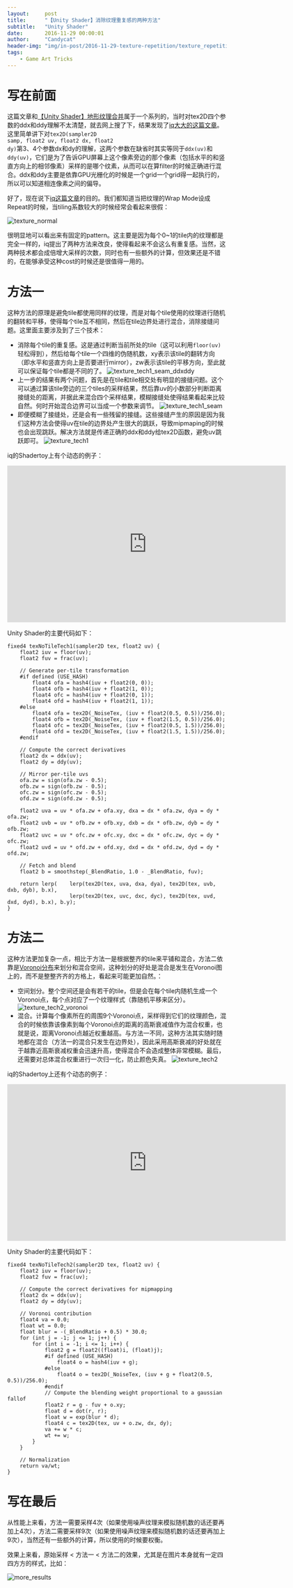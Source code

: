 ```yaml
---
layout:     post
title:      "【Unity Shader】消除纹理重复感的两种方法"
subtitle:   "Unity Shader"
date:       2016-11-29 00:00:01
author:     "Candycat"
header-img: "img/in-post/2016-11-29-texture-repetition/texture_repetition_title.jpg"
tags:
    - Game Art Tricks
---
```


# 写在前面

这篇文章和[【Unity Shader】地形纹理合并](http://candycat1992.github.io/2016/11/28/blend-terrain-textures/)属于一个系列的，当时对tex2D四个参数的ddx和ddy理解不太清楚，就去网上搜了下，结果发现了[iq大大的这篇文章](http://www.iquilezles.org/www/articles/texturerepetition/texturerepetition.htm)。这里简单讲下对<code>tex2D(sampler2D samp, float2 uv, float2 dx, float2 dy)</code>第3、4个参数dx和dy的理解，这两个参数在缺省时其实等同于<code>ddx(uv)</code>和<code>ddy(uv)</code>，它们是为了告诉GPU屏幕上这个像素旁边的那个像素（包括水平的和竖直方向上的相邻像素）采样的是哪个纹素，从而可以在算filter的时候正确进行混合。ddx和ddy主要是依靠GPU光栅化的时候是一个grid一个grid得一起执行的，所以可以知道相连像素之间的偏导。

好了，现在说下[iq这篇文章](http://www.iquilezles.org/www/articles/texturerepetition/texturerepetition.htm)的目的。我们都知道当把纹理的Wrap Mode设成Repeat的时候，当tiling系数较大的时候经常会看起来很假：

![texture_normal](http://candycat1992.github.io/img/in-post/2016-11-29-texture-repetition/texture_normal.png)

很明显地可以看出来有固定的pattern。这主要是因为每个0~1的tile内的纹理都是完全一样的，iq提出了两种方法来改良，使得看起来不会这么有重复感。当然，这两种技术都会成倍增大采样的次数，同时也有一些额外的计算，但效果还是不错的，在能够承受这种cost的时候还是很值得一用的。

# 方法一

这种方法的原理是避免tile都使用同样的纹理，而是对每个tile使用的纹理进行随机的翻转和平移，使得每个tile互不相同，然后在tile边界处进行混合，消除接缝问题。这里面主要涉及到了三个技术：

* 消除每个tile的重复感。这是通过判断当前所处的tile（这可以利用<code>floor(uv)</code>轻松得到），然后给每个tile一个四维的伪随机数，xy表示该tile的翻转方向（即水平和竖直方向上是否要进行mirror），zw表示该tile的平移方向，至此就可以保证每个tile都是不同的了。
    ![texture_tech1_seam_ddxddy](http://candycat1992.github.io/img/in-post/2016-11-29-texture-repetition/texture_tech1_seam_ddxddy.png)
* 上一步的结果有两个问题，首先是在tile和tile相交处有明显的接缝问题。这个可以通过算该tile旁边的三个tiles的采样结果，然后靠uv的小数部分判断距离接缝处的距离，并据此来混合四个采样结果，模糊接缝处使得结果看起来比较自然。何时开始混合边界可以当成一个参数来调节。
    ![texture_tech1_seam](http://candycat1992.github.io/img/in-post/2016-11-29-texture-repetition/texture_tech1_seam.png)
* 即便模糊了接缝处，还是会有一些残留的接缝。这些接缝产生的原因是因为我们这种方法会使得uv在tile的边界处产生很大的跳跃，导致mipmaping的时候也会出现跳跃。解决方法就是传递正确的ddx和ddy给tex2D函数，避免uv跳跃即可。
    ![texture_tech1](http://candycat1992.github.io/img/in-post/2016-11-29-texture-repetition/texture_tech1.png)

iq的Shadertoy上有个动态的例子：

<iframe width="640" height="360" frameborder="0" src="https://www.shadertoy.com/embed/lt2GDd?gui=true&t=10&paused=true&muted=false" allowfullscreen></iframe>

Unity Shader的主要代码如下：

```
fixed4 texNoTileTech1(sampler2D tex, float2 uv) {
	float2 iuv = floor(uv);
	float2 fuv = frac(uv);

	// Generate per-tile transformation
	#if defined (USE_HASH)
		float4 ofa = hash4(iuv + float2(0, 0));
		float4 ofb = hash4(iuv + float2(1, 0));
		float4 ofc = hash4(iuv + float2(0, 1));
		float4 ofd = hash4(iuv + float2(1, 1));
	#else
		float4 ofa = tex2D(_NoiseTex, (iuv + float2(0.5, 0.5))/256.0);
		float4 ofb = tex2D(_NoiseTex, (iuv + float2(1.5, 0.5))/256.0);
		float4 ofc = tex2D(_NoiseTex, (iuv + float2(0.5, 1.5))/256.0);
		float4 ofd = tex2D(_NoiseTex, (iuv + float2(1.5, 1.5))/256.0);
	#endif

	// Compute the correct derivatives
	float2 dx = ddx(uv);
	float2 dy = ddy(uv);

	// Mirror per-tile uvs
	ofa.zw = sign(ofa.zw - 0.5);
	ofb.zw = sign(ofb.zw - 0.5);
	ofc.zw = sign(ofc.zw - 0.5);
	ofd.zw = sign(ofd.zw - 0.5);

	float2 uva = uv * ofa.zw + ofa.xy, dxa = dx * ofa.zw, dya = dy * ofa.zw;
	float2 uvb = uv * ofb.zw + ofb.xy, dxb = dx * ofb.zw, dyb = dy * ofb.zw;
	float2 uvc = uv * ofc.zw + ofc.xy, dxc = dx * ofc.zw, dyc = dy * ofc.zw;
	float2 uvd = uv * ofd.zw + ofd.xy, dxd = dx * ofd.zw, dyd = dy * ofd.zw;

	// Fetch and blend
	float2 b = smoothstep(_BlendRatio, 1.0 - _BlendRatio, fuv);

	return lerp(	lerp(tex2D(tex, uva, dxa, dya), tex2D(tex, uvb, dxb, dyb), b.x),
					lerp(tex2D(tex, uvc, dxc, dyc), tex2D(tex, uvd, dxd, dyd), b.x), b.y);
}
```

# 方法二

这种方法更加复杂一点，相比于方法一是根据整齐的tile来平铺和混合，方法二依靠是[Voronoi分布](http://www.iquilezles.org/www/articles/smoothvoronoi/smoothvoronoi.htm)来划分和混合空间，这种划分的好处是混合是发生在Voronoi图上的，而不是整整齐齐的方格上，看起来可能更加自然。：

* 空间划分。整个空间还是会有若干的tile，但是会在每个tile内随机生成一个Voronoi点，每个点对应了一个纹理样式（靠随机平移来区分）。
    ![texture_tech2_voronoi](http://candycat1992.github.io/img/in-post/2016-11-29-texture-repetition/texture_tech2_voronoi.png)
* 混合。计算每个像素所在的周围9个Voronoi点，采样得到它们的纹理颜色，混合的时候依靠该像素到每个Voronoi点的距离的高斯衰减值作为混合权重，也就是说，距离Voronoi点越近权重越高。与方法一不同，这种方法其实随时随地都在混合（方法一的混合只发生在边界处），因此采用高斯衰减的好处就在于越靠近高斯衰减权重会迅速升高，使得混合不会造成整体非常模糊。最后，还需要对总体混合权重进行一次归一化，防止颜色失真。
    ![texture_tech2](http://candycat1992.github.io/img/in-post/2016-11-29-texture-repetition/texture_tech2.png)

iq的Shadertoy上还有个动态的例子：

<iframe width="640" height="360" frameborder="0" src="https://www.shadertoy.com/embed/4tsGzf?gui=true&t=10&paused=true&muted=false" allowfullscreen></iframe>

Unity Shader的主要代码如下：

```
fixed4 texNoTileTech2(sampler2D tex, float2 uv) {
	float2 iuv = floor(uv);
	float2 fuv = frac(uv);

	// Compute the correct derivatives for mipmapping
	float2 dx = ddx(uv);
	float2 dy = ddy(uv);

	// Voronoi contribution
	float4 va = 0.0;
	float wt = 0.0;
	float blur = -(_BlendRatio + 0.5) * 30.0;
	for (int j = -1; j <= 1; j++) {
		for (int i = -1; i <= 1; i++) {
			float2 g = float2((float)i, (float)j);
			#if defined (USE_HASH)
				float4 o = hash4(iuv + g);
			#else
				float4 o = tex2D(_NoiseTex, (iuv + g + float2(0.5, 0.5))/256.0);
			#endif
		    // Compute the blending weight proportional to a gaussian fallof
			float2 r = g - fuv + o.xy;
			float d = dot(r, r);
			float w = exp(blur * d);
			float4 c = tex2D(tex, uv + o.zw, dx, dy);
			va += w * c;
			wt += w;
		}
	}

	// Normalization
	return va/wt;
}
```

# 写在最后

从性能上来看，方法一需要采样4次（如果使用噪声纹理来模拟随机数的话还要再加上4次），方法二需要采样9次（如果使用噪声纹理来模拟随机数的话还要再加上9次），当然还有一些额外的计算，所以使用的时候要权衡。

效果上来看，原始采样 < 方法一 < 方法二的效果，尤其是在图片本身就有一定四四方方的样式，比如：

![more_results](http://candycat1992.github.io/img/in-post/2016-11-29-texture-repetition/more_results.jpg)